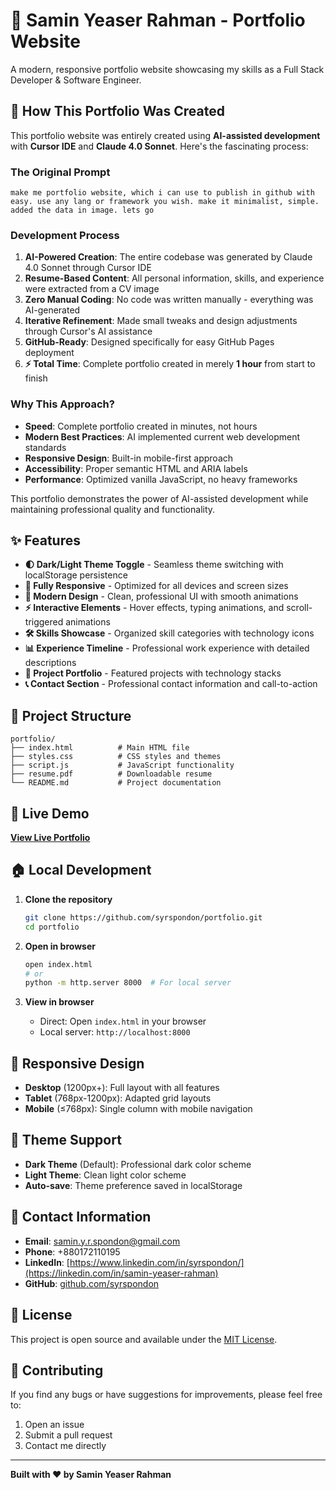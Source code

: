 # 🚀 Samin Yeaser Rahman - Portfolio Website

A modern, responsive portfolio website showcasing my skills as a Full Stack Developer & Software Engineer.

## 🤖 How This Portfolio Was Created

This portfolio website was entirely created using **AI-assisted development** with **Cursor IDE** and **Claude 4.0 Sonnet**. Here's the fascinating process:

### The Original Prompt
```
make me portfolio website, which i can use to publish in github with easy. use any lang or framework you wish. make it minimalist, simple. added the data in image. lets go
```

### Development Process
1. **AI-Powered Creation**: The entire codebase was generated by Claude 4.0 Sonnet through Cursor IDE
2. **Resume-Based Content**: All personal information, skills, and experience were extracted from a CV image
3. **Zero Manual Coding**: No code was written manually - everything was AI-generated
4. **Iterative Refinement**: Made small tweaks and design adjustments through Cursor's AI assistance
5. **GitHub-Ready**: Designed specifically for easy GitHub Pages deployment
6. **⚡ Total Time**: Complete portfolio created in merely **1 hour** from start to finish

### Why This Approach?
- **Speed**: Complete portfolio created in minutes, not hours
- **Modern Best Practices**: AI implemented current web development standards
- **Responsive Design**: Built-in mobile-first approach
- **Accessibility**: Proper semantic HTML and ARIA labels
- **Performance**: Optimized vanilla JavaScript, no heavy frameworks

This portfolio demonstrates the power of AI-assisted development while maintaining professional quality and functionality.

## ✨ Features

- **🌓 Dark/Light Theme Toggle** - Seamless theme switching with localStorage persistence
- **📱 Fully Responsive** - Optimized for all devices and screen sizes
- **🎨 Modern Design** - Clean, professional UI with smooth animations
- **⚡ Interactive Elements** - Hover effects, typing animations, and scroll-triggered animations
- **🛠️ Skills Showcase** - Organized skill categories with technology icons
- **📊 Experience Timeline** - Professional work experience with detailed descriptions
- **💼 Project Portfolio** - Featured projects with technology stacks
- **📞 Contact Section** - Professional contact information and call-to-action

## 🎯 Project Structure

```
portfolio/
├── index.html          # Main HTML file
├── styles.css          # CSS styles and themes
├── script.js           # JavaScript functionality
├── resume.pdf          # Downloadable resume
└── README.md           # Project documentation
```

## 🚀 Live Demo

**[View Live Portfolio](https://syrspondon.github.io/portfolio/)**

## 🏠 Local Development

1. **Clone the repository**
   ```bash
   git clone https://github.com/syrspondon/portfolio.git
   cd portfolio
   ```

2. **Open in browser**
   ```bash
   open index.html
   # or
   python -m http.server 8000  # For local server
   ```

3. **View in browser**
   - Direct: Open `index.html` in your browser
   - Local server: `http://localhost:8000`

## 📱 Responsive Design

- **Desktop** (1200px+): Full layout with all features
- **Tablet** (768px-1200px): Adapted grid layouts
- **Mobile** (≤768px): Single column with mobile navigation

## 🎨 Theme Support

- **Dark Theme** (Default): Professional dark color scheme
- **Light Theme**: Clean light color scheme
- **Auto-save**: Theme preference saved in localStorage

## 📧 Contact Information

- **Email**: [samin.y.r.spondon@gmail.com](mailto:samin.y.r.spondon@gmail.com)
- **Phone**: +880172110195
- **LinkedIn**: [https://www.linkedin.com/in/syrspondon/](https://linkedin.com/in/samin-yeaser-rahman)
- **GitHub**: [github.com/syrspondon](https://github.com/syrspondon)


## 📄 License

This project is open source and available under the [MIT License](LICENSE).

## 🤝 Contributing

If you find any bugs or have suggestions for improvements, please feel free to:
1. Open an issue
2. Submit a pull request
3. Contact me directly

---

**Built with ❤️ by Samin Yeaser Rahman**
